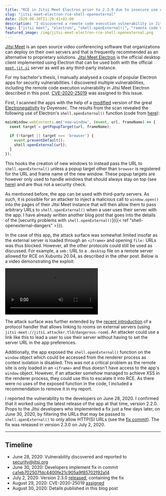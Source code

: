 ```yaml
---
title: "RCE in Jitsi Meet Electron prior to 2.3.0 due to insecure use of shell.openExternal() (CVE-2020-25019)"
slug: "jitsi-meet-electron-rce-shell-openexternal"
date: 2020-08-30T11:29:41+02:00
description: "I discovered a remote code execution vulnerability in Jitsi Meet Electron versions prior to 2.3.0 (CVE-2020-25019). This post contains a write-up of the problem which was caused by an insecure use of Electron's shell.openExternal()."
tags: ["jitsi meet", "electron", "shell.openExternal()", "remote code execution", "IT security", "video conferencing"]
featured_image: /img/jitsi-meet-electron-rce-shell-openexternal.png
---
```


[Jitsi Meet](https://jitsi.org/) is an open source video conferencing software that organizations can deploy on their own servers and that is frequently recommended as an alternative to proprietary solutions. [Jitsi Meet Electron](https://github.com/jitsi/jitsi-meet-electron) is the official desktop client implemented using Electron that can be used both with the official [`meet.jit.si`](https://meet.jit.si/) server as well as any third-party instance.

For my bachelor's thesis, I manually analysed a couple of popular Electron apps for security vulnerabilities. I discovered multiple vulnerabilities, including the remote code execution vulnerability in Jitsi Meet Electron described in this post. [CVE-2020-25019](https://cve.mitre.org/cgi-bin/cvename.cgi?name=CVE-2020-25019) was assigned to this issue.

First, I scanned the apps with the help of a [modified](https://github.com/baltpeter/en-ba) version of the great [Electronegativity](https://github.com/doyensec/electronegativity) by Doyensec. The results from the scan revealed the following use of Electron's `shell.openExternal()` function (code from [here](https://github.com/jitsi/jitsi-meet-electron/blob/7b2b0c4e710bb626b9d886bb8c283357b223c23b/main.js#L209-L216)):

```js
mainWindow.webContents.on('new-window', (event, url, frameName) => {
  const target = getPopupTarget(url, frameName);

  if (!target || target === 'browser') {
    event.preventDefault();
    shell.openExternal(url);
  }
});
```

This hooks the creation of new windows to instead pass the URL to `shell.openExternal()` unless a popup target other than `browser` is registered for the URL and frame name of the new window. These popup targets are however only used to handle windows that should always stay on top (see [here](https://github.com/jitsi/jitsi-meet-electron-utils/blob/ba851e726b62e93bdcd7ec69414a9c90e3412d58/alwaysontop/index.js#L5-L10)) and are thus not a security check.

As mentioned before, the app can be used with third-party servers. As such, it is possible for an attacker to inject a malicious call to `window.open()` into the pages of their Jitsi Meet instance that will then allow them to pass arbitrary URLs to `shell.openExternal()` when a user uses their server with the app. I have already written another blog post that goes into the details of the [security problems with `shell.openExternal()`]({{< ref "shell-openexternal-dangers" >}}).

In the case of this app, the attack surface was somewhat limited insofar as the external server is loaded through an `<iframe>` and opening `file:` URLs was thus blocked. However, all the other protocols could still be used as discussed. For example, a `smb:` URL to a `.desktop` file on a remote server allowed for RCE on Xubuntu 20.04, as described in the other post. Below is a video demonstrating the exploit:

<video controls autoplay loop><source src="/vid/jitsi-meet-electron-rce-shell-openexternal.mp4" type="video/mp4"></video>

The attack surface was further extended by the [recent introduction](https://github.com/jitsi/jitsi-meet-electron/pull/389) of a protocol handler that allows linking to rooms on external servers (using `jitsi-meet://jitsi.attacker.tld/dangerous-room`). An attacker could use a link like this to lead a user to use their server without having to set the server URL in the app preferences.

Additionally, the app exposed the `shell.openExternal()` function on the `window` object which could be accessed from the renderer process as context isolation is disabled. This was not a critical problem as the remote site is only loaded in an `<iframe>` and thus doesn't have access to the app's `window` object. However, if an attacker somehow managed to achieve XSS in the renderer process, they could use this to escalate it into RCE. As there were no uses of the exposed function in the code, I included a recommendation to remove it in my report.

I reported the vulnerability to the developers on June 28, 2020. I confirmed that it worked using the latest release of the app at that time, version 2.2.0. Props to the Jitsi developers who implemented a fix just a few days later, on June 30, 2020, by filtering the URLs that may be passed to `shell.openExternal()` to only allow HTTP(S) URLs (see the [fix commit](https://github.com/jitsi/jitsi-meet-electron/commit/ca1eb702507fdc4400fe21c905a9f85702f92a14)). The fix was released in version 2.3.0 on July 2, 2020.

---

## Timeline

* June 28, 2020: Vulnerability discovered and reported to <security@jitsi.org>
* June 30, 2020: Developers implement fix in commit [ca1eb702507fdc4400fe21c905a9f85702f92a14](https://github.com/jitsi/jitsi-meet-electron/commit/ca1eb702507fdc4400fe21c905a9f85702f92a14)
* July 2, 2020: Version 2.3.0 [released](https://github.com/jitsi/jitsi-meet-electron/releases/tag/v2.3.0), containing the fix
* August 29, 2020: CVE-2020-25019 [assigned](https://cve.mitre.org/cgi-bin/cvename.cgi?name=CVE-2020-25019)
* August 30, 2020: Details published in this blog post
